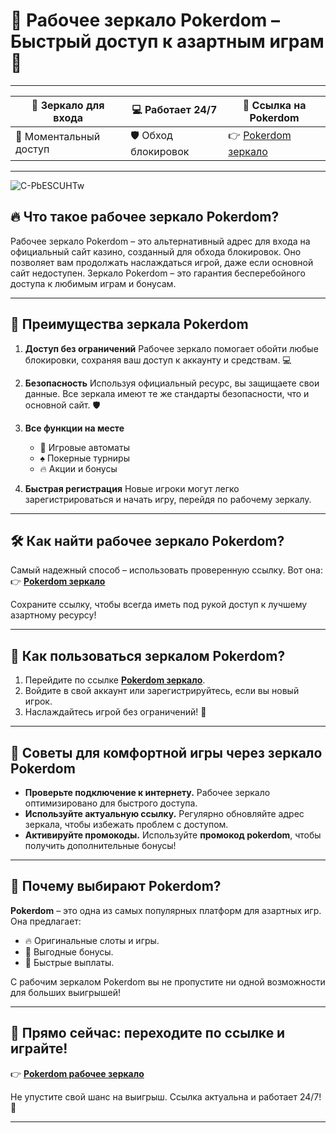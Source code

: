 # 🔗 Рабочее зеркало Pokerdom – Быстрый доступ к азартным играм 🎰

---

| 🎲 **Зеркало для входа**   | 💻 **Работает 24/7**       | 🔗 **Ссылка на Pokerdom** |
|---------------------------|---------------------------|---------------------------|
| 🚀 Моментальный доступ    | 🛡️ Обход блокировок       | 👉 [Pokerdom зеркало](https://brandplay.link/Bxg7SC7H) |

---
![C-PbESCUHTw](https://github.com/user-attachments/assets/24f5cf1e-9ead-45a0-863a-fe1378a38853)

## 🔥 Что такое рабочее зеркало Pokerdom?

Рабочее зеркало Pokerdom – это альтернативный адрес для входа на официальный сайт казино, созданный для обхода блокировок. Оно позволяет вам продолжать наслаждаться игрой, даже если основной сайт недоступен. Зеркало Pokerdom – это гарантия бесперебойного доступа к любимым играм и бонусам.

---

## 🌟 Преимущества зеркала Pokerdom

1. **Доступ без ограничений**
   Рабочее зеркало помогает обойти любые блокировки, сохраняя ваш доступ к аккаунту и средствам. 💻

2. **Безопасность**
   Используя официальный ресурс, вы защищаете свои данные. Все зеркала имеют те же стандарты безопасности, что и основной сайт. 🛡️

3. **Все функции на месте**
   - 🎰 Игровые автоматы
   - ♠️ Покерные турниры
   - 🔥 Акции и бонусы

4. **Быстрая регистрация**
   Новые игроки могут легко зарегистрироваться и начать игру, перейдя по рабочему зеркалу.

---

## 🛠️ Как найти рабочее зеркало Pokerdom?

Самый надежный способ – использовать проверенную ссылку. Вот она:
👉 **[Pokerdom зеркало](https://brandplay.link/Bxg7SC7H)**  

Сохраните ссылку, чтобы всегда иметь под рукой доступ к лучшему азартному ресурсу!

---

## 📲 Как пользоваться зеркалом Pokerdom?

1. Перейдите по ссылке **[Pokerdom зеркало](https://brandplay.link/Bxg7SC7H)**.
2. Войдите в свой аккаунт или зарегистрируйтесь, если вы новый игрок.
3. Наслаждайтесь игрой без ограничений! 🎉

---

## 🎯 Советы для комфортной игры через зеркало Pokerdom

- **Проверьте подключение к интернету.** Рабочее зеркало оптимизировано для быстрого доступа.
- **Используйте актуальную ссылку.** Регулярно обновляйте адрес зеркала, чтобы избежать проблем с доступом.
- **Активируйте промокоды.** Используйте **промокод pokerdom**, чтобы получить дополнительные бонусы!

---

## 🎰 Почему выбирают Pokerdom?

**Pokerdom** – это одна из самых популярных платформ для азартных игр. Она предлагает:
- 🔥 Оригинальные слоты и игры.
- 💸 Выгодные бонусы.
- 🚀 Быстрые выплаты.

С рабочим зеркалом Pokerdom вы не пропустите ни одной возможности для больших выигрышей!

---

## 🔗 Прямо сейчас: переходите по ссылке и играйте! 

👉 **[Pokerdom рабочее зеркало](https://brandplay.link/Bxg7SC7H)**  

Не упустите свой шанс на выигрыш. Ссылка актуальна и работает 24/7! 🎲

---
